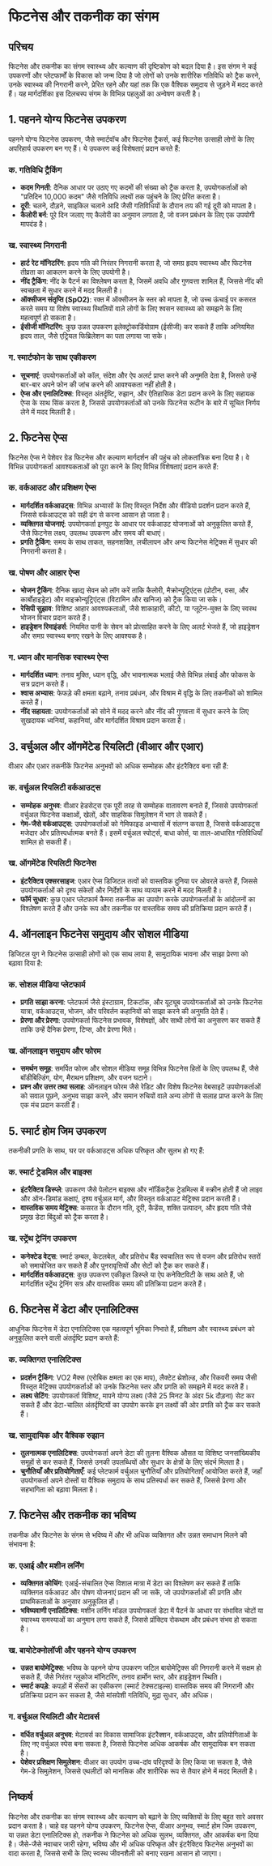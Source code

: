 # फिटनेस और तकनीक का संगम

## परिचय
फिटनेस और तकनीक का संगम स्वास्थ्य और कल्याण की दृष्टिकोण को बदल दिया है। इस संगम ने कई उपकरणों और प्लेटफार्मों के विकास को जन्म दिया है जो लोगों को उनके शारीरिक गतिविधि को ट्रैक करने, उनके स्वास्थ्य की निगरानी करने, प्रेरित रहने और यहां तक कि एक वैश्विक समुदाय से जुड़ने में मदद करते हैं। यह मार्गदर्शिका इस दिलचस्प संगम के विभिन्न पहलुओं का अन्वेषण करती है।

## 1. पहनने योग्य फिटनेस उपकरण
पहनने योग्य फिटनेस उपकरण, जैसे स्मार्टवॉच और फिटनेस ट्रैकर्स, कई फिटनेस उत्साही लोगों के लिए अपरिहार्य उपकरण बन गए हैं। ये उपकरण कई विशेषताएं प्रदान करते हैं:

### क. गतिविधि ट्रैकिंग
- **कदम गिनती**: दैनिक आधार पर उठाए गए कदमों की संख्या को ट्रैक करता है, उपयोगकर्ताओं को "प्रतिदिन 10,000 कदम" जैसे गतिविधि लक्ष्यों तक पहुंचने के लिए प्रेरित करता है।
- **दूरी**: चलने, दौड़ने, साइकिल चलाने आदि जैसी गतिविधियों के दौरान तय की गई दूरी को मापता है।
- **कैलोरी बर्न**: पूरे दिन जलाए गए कैलोरी का अनुमान लगाता है, जो वजन प्रबंधन के लिए एक उपयोगी मापदंड है।

### ख. स्वास्थ्य निगरानी
- **हार्ट रेट मॉनिटरिंग**: हृदय गति की निरंतर निगरानी करता है, जो समग्र हृदय स्वास्थ्य और फिटनेस तीव्रता का आकलन करने के लिए उपयोगी है।
- **नींद ट्रैकिंग**: नींद के पैटर्न का विश्लेषण करता है, जिसमें अवधि और गुणवत्ता शामिल हैं, जिससे नींद की स्वच्छता में सुधार करने में मदद मिलती है।
- **ऑक्सीजन संतृप्ति (SpO2)**: रक्त में ऑक्सीजन के स्तर को मापता है, जो उच्च ऊंचाई पर कसरत करते समय या विशेष स्वास्थ्य स्थितियों वाले लोगों के लिए श्वसन स्वास्थ्य को समझने के लिए महत्वपूर्ण हो सकता है।
- **ईसीजी मॉनिटरिंग**: कुछ उन्नत उपकरण इलेक्ट्रोकार्डियोग्राम (ईसीजी) कर सकते हैं ताकि अनियमित हृदय ताल, जैसे एट्रियल फिब्रिलेशन का पता लगाया जा सके।

### ग. स्मार्टफोन के साथ एकीकरण
- **सूचनाएं**: उपयोगकर्ताओं को कॉल, संदेश और ऐप अलर्ट प्राप्त करने की अनुमति देता है, जिससे उन्हें बार-बार अपने फोन की जांच करने की आवश्यकता नहीं होती है।
- **ऐप्स और एनालिटिक्स**: विस्तृत अंतर्दृष्टि, रुझान, और ऐतिहासिक डेटा प्रदान करने के लिए सहायक ऐप्स के साथ सिंक करता है, जिससे उपयोगकर्ताओं को उनके फिटनेस रूटीन के बारे में सूचित निर्णय लेने में मदद मिलती है।

## 2. फिटनेस ऐप्स
फिटनेस ऐप्स ने पेशेवर ग्रेड फिटनेस और कल्याण मार्गदर्शन की पहुंच को लोकतांत्रिक बना दिया है। वे विभिन्न उपयोगकर्ता आवश्यकताओं को पूरा करने के लिए विभिन्न विशेषताएं प्रदान करते हैं:

### क. वर्कआउट और प्रशिक्षण ऐप्स
- **मार्गदर्शित वर्कआउट्स**: विभिन्न अभ्यासों के लिए विस्तृत निर्देश और वीडियो प्रदर्शन प्रदान करते हैं, जिससे वर्कआउट्स को सही ढंग से करना आसान हो जाता है।
- **व्यक्तिगत योजनाएं**: उपयोगकर्ता इनपुट के आधार पर वर्कआउट योजनाओं को अनुकूलित करते हैं, जैसे फिटनेस लक्ष्य, उपलब्ध उपकरण और समय की बाधाएं।
- **प्रगति ट्रैकिंग**: समय के साथ ताकत, सहनशक्ति, लचीलापन और अन्य फिटनेस मेट्रिक्स में सुधार की निगरानी करता है।

### ख. पोषण और आहार ऐप्स
- **भोजन ट्रैकिंग**: दैनिक खाद्य सेवन को लॉग करें ताकि कैलोरी, मैक्रोन्यूट्रिएंट्स (प्रोटीन, वसा, और कार्बोहाइड्रेट) और माइक्रोन्यूट्रिएंट्स (विटामिन और खनिज) को ट्रैक किया जा सके।
- **रेसिपी सुझाव**: विशिष्ट आहार आवश्यकताओं, जैसे शाकाहारी, कीटो, या ग्लूटेन-मुक्त के लिए स्वस्थ भोजन विचार प्रदान करते हैं।
- **हाइड्रेशन रिमाइंडर्स**: नियमित पानी के सेवन को प्रोत्साहित करने के लिए अलर्ट भेजते हैं, जो हाइड्रेशन और समग्र स्वास्थ्य बनाए रखने के लिए आवश्यक है।

### ग. ध्यान और मानसिक स्वास्थ्य ऐप्स
- **मार्गदर्शित ध्यान**: तनाव मुक्ति, ध्यान वृद्धि, और भावनात्मक भलाई जैसे विभिन्न लंबाई और फोकस के सत्र प्रदान करते हैं।
- **श्वास अभ्यास**: फेफड़े की क्षमता बढ़ाने, तनाव प्रबंधन, और विश्राम में वृद्धि के लिए तकनीकों को शामिल करते हैं।
- **नींद सहायता**: उपयोगकर्ताओं को सोने में मदद करने और नींद की गुणवत्ता में सुधार करने के लिए सुखदायक ध्वनियां, कहानियां, और मार्गदर्शित विश्राम प्रदान करता है।

## 3. वर्चुअल और ऑगमेंटेड रियलिटी (वीआर और एआर)
वीआर और एआर तकनीकें फिटनेस अनुभवों को अधिक सम्मोहक और इंटरैक्टिव बना रही हैं:

### क. वर्चुअल रियलिटी वर्कआउट्स
- **सम्मोहक अनुभव**: वीआर हेडसेट्स एक पूरी तरह से सम्मोहक वातावरण बनाते हैं, जिससे उपयोगकर्ता वर्चुअल फिटनेस कक्षाओं, खेलों, और साहसिक सिमुलेशन में भाग ले सकते हैं।
- **गेम-जैसे वर्कआउट्स**: उपयोगकर्ताओं को गेमिफाइड अभ्यासों में संलग्न करता है, जिससे वर्कआउट्स मजेदार और प्रतिस्पर्धात्मक बनते हैं। इसमें वर्चुअल स्पोर्ट्स, बाधा कोर्स, या ताल-आधारित गतिविधियाँ शामिल हो सकती हैं।

### ख. ऑगमेंटेड रियलिटी फिटनेस
- **इंटरैक्टिव एक्सरसाइज**: एआर ऐप्स डिजिटल तत्वों को वास्तविक दुनिया पर ओवरले करते हैं, जिससे उपयोगकर्ताओं को दृश्य संकेतों और निर्देशों के साथ व्यायाम करने में मदद मिलती है।
- **फॉर्म सुधार**: कुछ एआर प्लेटफार्म कैमरा तकनीक का उपयोग करके उपयोगकर्ताओं के आंदोलनों का विश्लेषण करते हैं और उनके रूप और तकनीक पर वास्तविक समय की प्रतिक्रिया प्रदान करते हैं।

## 4. ऑनलाइन फिटनेस समुदाय और सोशल मीडिया
डिजिटल युग ने फिटनेस उत्साही लोगों को एक साथ लाया है, सामुदायिक भावना और साझा प्रेरणा को बढ़ावा दिया है:

### क. सोशल मीडिया प्लेटफार्म
- **प्रगति साझा करना**: प्लेटफार्म जैसे इंस्टाग्राम, टिकटॉक, और यूट्यूब उपयोगकर्ताओं को उनके फिटनेस यात्रा, वर्कआउट्स, भोजन, और परिवर्तन कहानियों को साझा करने की अनुमति देते हैं।
- **प्रेरणा और प्रेरणा**: उपयोगकर्ता फिटनेस प्रभावक, विशेषज्ञों, और साथी लोगों का अनुसरण कर सकते हैं ताकि उन्हें दैनिक प्रेरणा, टिप्स, और प्रेरणा मिले।

### ख. ऑनलाइन समुदाय और फोरम
- **समर्थन समूह**: समर्पित फोरम और सोशल मीडिया समूह विभिन्न फिटनेस हितों के लिए उपलब्ध हैं, जैसे बॉडीबिल्डिंग, योग, मैराथन प्रशिक्षण, और वजन घटाने।
- **प्रश्न और उत्तर तथा सलाह**: ऑनलाइन फोरम जैसे रेडिट और विशेष फिटनेस वेबसाइटें उपयोगकर्ताओं को सवाल पूछने, अनुभव साझा करने, और समान रुचियों वाले अन्य लोगों से सलाह प्राप्त करने के लिए एक मंच प्रदान करती हैं।

## 5. स्मार्ट होम जिम उपकरण
तकनीकी प्रगति के साथ, घर पर वर्कआउट्स अधिक परिष्कृत और सुलभ हो गए हैं:

### क. स्मार्ट ट्रेडमिल और बाइक्स
- **इंटरैक्टिव डिस्प्ले**: उपकरण जैसे पेलोटन बाइक्स और नॉर्डिकट्रैक ट्रेडमिल्स में स्क्रीन होती हैं जो लाइव और ऑन-डिमांड कक्षाएं, दृश्य वर्चुअल मार्ग, और विस्तृत वर्कआउट मेट्रिक्स प्रदान करती हैं।
- **वास्तविक समय मेट्रिक्स**: कसरत के दौरान गति, दूरी, कैडेंस, शक्ति उत्पादन, और हृदय गति जैसे प्रमुख डेटा बिंदुओं को ट्रैक करता है।

### ख. स्ट्रेंथ ट्रेनिंग उपकरण
- **कनेक्टेड वेट्स**: स्मार्ट डम्बल, केटलबेल, और प्रतिरोध बैंड स्वचालित रूप से वजन और प्रतिरोध स्तरों को समायोजित कर सकते हैं और पुनरावृत्तियों और सेटों को ट्रैक कर सकते हैं।
- **मार्गदर्शित वर्कआउट्स**: कुछ उपकरण एकीकृत डिस्प्ले या ऐप कनेक्टिविटी के साथ आते हैं, जो मार्गदर्शित स्ट्रेंथ ट्रेनिंग सत्र और वास्तविक समय की प्रतिक्रिया प्रदान करते हैं।

## 6. फिटनेस में डेटा और एनालिटिक्स
आधुनिक फिटनेस में डेटा एनालिटिक्स एक महत्वपूर्ण भूमिका निभाते हैं, प्रशिक्षण और स्वास्थ्य प्रबंधन को अनुकूलित करने वाली अंतर्दृष्टि प्रदान करते हैं:

### क. व्यक्तिगत एनालिटिक्स
- **प्रदर्शन ट्रैकिंग**: VO2 मैक्स (एरोबिक क्षमता का एक माप), लैक्टेट थ्रेशोल्ड, और रिकवरी समय जैसी विस्तृत मेट्रिक्स उपयोगकर्ताओं को उनके फिटनेस स्तर और प्रगति को समझने में मदद करते हैं।
- **लक्ष्य सेटिंग**: उपयोगकर्ता विशिष्ट, मापने योग्य लक्ष्य (जैसे 25 मिनट के अंदर 5k दौड़ना) सेट कर सकते हैं और डेटा-चालित अंतर्दृष्टियों का उपयोग करके इन लक्ष्यों की ओर प्रगति को ट्रैक कर सकते हैं।

### ख. सामुदायिक और वैश्विक रुझान
- **तुलनात्मक एनालिटिक्स**: उपयोगकर्ता अपने डेटा की तुलना वैश्विक औसत या विशिष्ट जनसांख्यिकीय समूहों से कर सकते हैं, जिससे उनकी उपलब्धियों और सुधार के क्षेत्रों के लिए संदर्भ मिलता है।
- **चुनौतियाँ और प्रतियोगिताएँ**: कई प्लेटफार्म वर्चुअल चुनौतियाँ और प्रतियोगिताएँ आयोजित करते हैं, जहाँ उपयोगकर्ता अपने दोस्तों या वैश्विक समुदाय के साथ प्रतिस्पर्धा कर सकते हैं, जिससे प्रेरणा और सहभागिता को बढ़ावा मिलता है।

## 7. फिटनेस और तकनीक का भविष्य
तकनीक और फिटनेस के संगम से भविष्य में और भी अधिक व्यक्तिगत और उन्नत समाधान मिलने की संभावना है:

### क. एआई और मशीन लर्निंग
- **व्यक्तिगत कोचिंग**: एआई-संचालित ऐप्स विशाल मात्रा में डेटा का विश्लेषण कर सकते हैं ताकि व्यक्तिगत वर्कआउट और पोषण योजनाएं प्रदान की जा सकें, जो उपयोगकर्ताओं की प्रगति और प्राथमिकताओं के अनुसार अनुकूलित हों।
- **भविष्यवाणी एनालिटिक्स**: मशीन लर्निंग मॉडल उपयोगकर्ता डेटा में पैटर्न के आधार पर संभावित चोटों या स्वास्थ्य समस्याओं का अनुमान लगा सकते हैं, जिससे प्रॉक्टिव रोकथाम और प्रबंधन संभव हो सकता है।

### ख. बायोटेक्नोलॉजी और पहनने योग्य उपकरण
- **उन्नत बायोमेट्रिक्स**: भविष्य के पहनने योग्य उपकरण जटिल बायोमेट्रिक्स की निगरानी करने में सक्षम हो सकते हैं, जैसे निरंतर ग्लूकोज मॉनिटरिंग, तनाव हार्मोन स्तर, और हाइड्रेशन स्थिति।
- **स्मार्ट कपड़े**: कपड़ों में सेंसरों का एकीकरण (स्मार्ट टेक्सटाइल्स) वास्तविक समय की निगरानी और प्रतिक्रिया प्रदान कर सकता है, जैसे मांसपेशी गतिविधि, मुद्रा सुधार, और अधिक।

### ग. वर्चुअल रियलिटी और मेटावर्स
- **वर्धित वर्चुअल अनुभव**: मेटावर्स का विकास सामाजिक इंटरैक्शन, वर्कआउट्स, और प्रतियोगिताओं के लिए नए वर्चुअल स्पेस बना सकता है, जिससे फिटनेस अधिक आकर्षक और सामुदायिक बन सकता है।
- **पेशेवर प्रशिक्षण सिमुलेशन**: वीआर का उपयोग उच्च-दांव परिदृश्यों के लिए किया जा सकता है, जैसे गेम-डे सिमुलेशन, जिससे एथलीटों को मानसिक और शारीरिक रूप से तैयार होने में मदद मिलती है।

## निष्कर्ष
फिटनेस और तकनीक का संगम स्वास्थ्य और कल्याण को बढ़ाने के लिए व्यक्तियों के लिए बहुत सारे अवसर प्रदान करता है। चाहे वह पहनने योग्य उपकरण, फिटनेस ऐप्स, वीआर अनुभव, स्मार्ट होम जिम उपकरण, या उन्नत डेटा एनालिटिक्स हो, तकनीक ने फिटनेस को अधिक सुलभ, व्यक्तिगत, और आकर्षक बना दिया है। जैसे-जैसे नवाचार जारी रहेगा, भविष्य और भी अधिक परिष्कृत और इंटरैक्टिव फिटनेस अनुभवों का वादा करता है, जिससे सभी के लिए स्वस्थ जीवनशैली को बनाए रखना आसान हो जाएगा।
